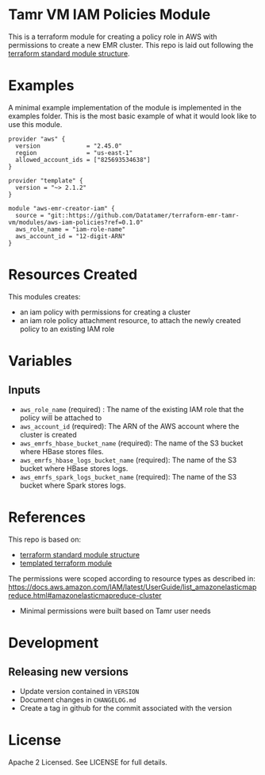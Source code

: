 # Tamr VM IAM Policies Module
This is a terraform module for creating a policy role in AWS with permissions to create a new EMR cluster.
This repo is laid out following the [terraform standard module structure](https://www.terraform.io/docs/modules/index.html#standard-module-structure).

# Examples
A minimal example implementation of the module is implemented in the examples folder.
This is the most basic example of what it would look like to use this module.
```
provider "aws" {
  version             = "2.45.0"
  region              = "us-east-1"
  allowed_account_ids = ["825693534638"]
}

provider "template" {
  version = "~> 2.1.2"
}

module "aws-emr-creator-iam" {
  source = "git::https://github.com/Datatamer/terraform-emr-tamr-vm/modules/aws-iam-policies?ref=0.1.0"
  aws_role_name = "iam-role-name"
  aws_account_id = "12-digit-ARN"
}
```

# Resources Created
This modules creates:
* an iam policy with permissions for creating a cluster
* an iam role policy attachment resource, to attach the newly created policy to an existing IAM role

# Variables
## Inputs
* `aws_role_name` (required) : The name of the existing IAM role that the policy will be attached to
* `aws_account_id` (required): The ARN of the AWS account where the cluster is created
* `aws_emrfs_hbase_bucket_name` (required): The name of the S3 bucket where HBase stores files.
* `aws_emrfs_hbase_logs_bucket_name` (required): The name of the S3 bucket where HBase stores logs.
* `aws_emrfs_spark_logs_bucket_name` (required): The name of the S3 bucket where Spark stores logs.


# References
This repo is based on:
* [terraform standard module structure](https://www.terraform.io/docs/modules/index.html#standard-module-structure)
* [templated terraform module](https://github.com/tmknom/template-terraform-module)

The permissions were scoped according to resource types as described in: https://docs.aws.amazon.com/IAM/latest/UserGuide/list_amazonelasticmapreduce.html#amazonelasticmapreduce-cluster
* Minimal permissions were built based on Tamr user needs

# Development
## Releasing new versions
* Update version contained in `VERSION`
* Document changes in `CHANGELOG.md`
* Create a tag in github for the commit associated with the version

# License
Apache 2 Licensed. See LICENSE for full details.
